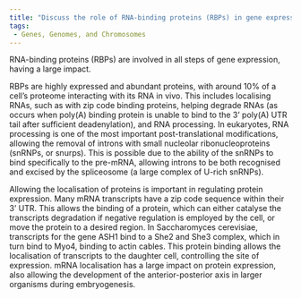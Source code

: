 ```yaml
---
title: "Discuss the role of RNA-binding proteins (RBPs) in gene expression and their impact on all steps of gene expression."
tags:
 - Genes, Genomes, and Chromosomes
---
```

RNA-binding proteins (RBPs) are involved in all steps of gene expression, having a large impact. 

RBPs are highly expressed and abundant proteins, with around 10% of a cell’s proteome interacting with its RNA in vivo. This includes localising RNAs, such as with zip code binding proteins, helping degrade RNAs (as occurs when poly(A) binding protein is unable to bind to the 3’ poly(A) UTR tail after sufficient deadenylation), and RNA processing. In eukaryotes, RNA processing is one of the most important post-translational modifications, allowing the removal of introns with small nucleolar ribonucleoproteins (snRNPs, or snurps). This is possible due to the ability of the snRNPs to bind specifically to the pre-mRNA, allowing introns to be both recognised and excised by the spliceosome (a large complex of U-rich snRNPs). 

Allowing the localisation of proteins is important in regulating protein expression. Many mRNA transcripts have a zip code sequence within their 3’ UTR. This allows the binding of a protein, which can either catalyse the transcripts degradation if negative regulation is employed by the cell, or move the protein to a desired region. In Saccharomyces cerevisiae, transcripts for the gene ASH1 bind to a She2 and She3 complex, which in turn bind to Myo4, binding to actin cables. This protein binding allows the localisation of transcripts to the daughter cell, controlling the site of expression. mRNA localisation has a large impact on protein expression, also allowing the development of the anterior-posterior axis in larger organisms during embryogenesis. 
